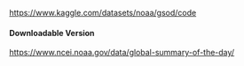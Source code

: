 https://www.kaggle.com/datasets/noaa/gsod/code

#### Downloadable Version

https://www.ncei.noaa.gov/data/global-summary-of-the-day/

